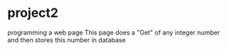 # project2

programming a web page This page does a "Get" of any integer number and then stores this number in database
